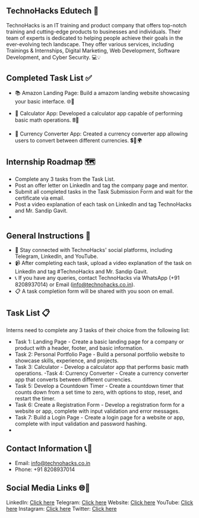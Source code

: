 ## TechnoHacks Edutech 🚀
TechnoHacks is an IT training and product company that offers top-notch training and cutting-edge products to businesses and individuals. Their team of experts is dedicated to helping people achieve their goals in the ever-evolving tech landscape. They offer various services, including Trainings & Internships, Digital Marketing, Web Development, Software Development, and Cyber Security. 💻💡

## Completed Task List ✅

- 📚 Amazon Landing Page:
Build a amazom landing website showcasing your basic interface. 🌐📑

- 🧮 Calculator App:
Developed a calculator app capable of performing basic math operations. 🖩🔢

- 💱 Currency Converter App:
Created a currency converter app allowing users to convert between different currencies. 💲🔄🌍

## Internship Roadmap 🗺️

- Complete any 3 tasks from the Task List.
- Post an offer letter on LinkedIn and tag the company page and mentor.
- Submit all completed tasks in the Task Submission Form and wait for the certificate via email.
- Post a video explanation of each task on LinkedIn and tag TechnoHacks and Mr. Sandip Gavit.
- 
## General Instructions 📝

- 🔗 Stay connected with TechnoHacks' social platforms, including Telegram, LinkedIn, and YouTube.
- 📹 After completing each task, upload a video explanation of the task on LinkedIn and tag #TechnoHacks and Mr. Sandip Gavit.
- 📞 If you have any queries, contact TechnoHacks via WhatsApp (+91 8208937014) or Email (info@technohacks.co.in).
- 📋 A task completion form will be shared with you soon on email.

## Task List 📋

Interns need to complete any 3 tasks of their choice from the following list:

- Task 1: Landing Page - Create a basic landing page for a company or product with a header, footer, and basic information.
- Task 2: Personal Portfolio Page - Build a personal portfolio website to showcase skills, experience, and projects.
- Task 3: Calculator - Develop a calculator app that performs basic math operations.
 -Task 4: Currency Converter - Create a currency converter app that converts between different currencies.
- Task 5: Develop a Countdown Timer - Create a countdown timer that counts down from a set time to zero, with options to stop, reset, and restart the timer.
- Task 6: Create a Registration Form - Develop a registration form for a website or app, complete with input validation and error messages.
- Task 7: Build a Login Page - Create a login page for a website or app, complete with input validation and password hashing.
- 
## Contact Information 📞📧

- Email: info@technohacks.co.in
- Phone: +91 8208937014
  
## Social Media Links 🌐📱

LinkedIn: [Click here](https://www.linkedin.com/company/technohacks-edutech/)
Telegram: [Click here](https://telegram.me/TechnoHacksofficial)
Website: [Click here](https://technohacks.co.in/)
YouTube: [Click here](https://www.youtube.com/channel/UCwuh25VS9J9ApJ7Yomw_Lqw)
Instagram: [Click here](https://www.instagram.com/technohacks.co.in/)
Twitter: [Click here](https://twitter.com/technohacksedu)
